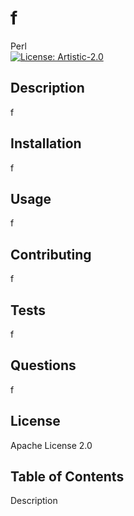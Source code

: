 # f
  Perl<br>[![License: Artistic-2.0](https://img.shields.io/badge/License-Perl-0298c3.svg)](https://opensource.org/licenses/Artistic-2.0)

## Description 
  f
## Installation 
  f
## Usage 
  f
## Contributing 
  f
## Tests 
  f
## Questions
  f
## License
  Apache License 2.0
## Table of Contents
 Description
